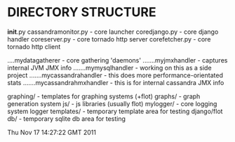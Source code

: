 # DIRECTORY STRUCTURE

__init__.py
cassandramonitor.py         - core launcher
coredjango.py               - core django handler
coreserver.py               - core tornado http server 
corefetcher.py              - core tornado http client

....mydatagatherer                  - core gathering 'daemons'
.......myjmxhandler                 - captures internal JVM JMX info
.......mymysqlhandler               - working on this as a side project
.......mycassandrahandler           - this does more performance-orientated stats
.......mycassandrahmxhandler        - this is for internal cassandra JMX info

graphing/                   - templates for graphing systems (+flot)
graphs/                     - graph generation system
js/                         - js libraries (usually flot)
mylogger/                   - core logging system logger
templates/                  - temporary template area for testing django/flot
db/                         - temporary sqlite db area for testing


Thu Nov 17 14:27:22 GMT 2011

